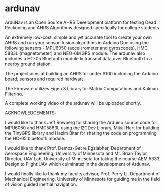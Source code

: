 ardunav
=======

ArduNav is an Open Source AHRS Development platform for testing Dead Reckoning and AHRS Algorithms designed specifically for college students
 
An extremely low-cost, simple and yet accurate tool to create your own AHRS and run your sensor-fusion algorithms in Arduino Due using the following sensors - MPU6050 (accelerometer and gyroscopes), HMC 5883L (magnetometer) and NEO-6M GPS module. The ardunav also includes a HC-05 Bluetooth module to transmit data over Bluetooth to a nearby ground station. 

The project aims at building an AHRS for under $100 including the Arduino board, sensors and required hardware. 

The Firmware utilizes Eigen 3 Library for Matrix Computations and Kalman Filtering.

A complete working video of the ardunav will be uploaded shortly.

ACKNOWLEDGEMENTS:

I would like to thank Jeff Rowberg for sharing the Arduino source code for MPU6050 and HMC5883L using the I2CDev Library, Mikal Hart for building the TinyGPS library and Hazim Bitar for sharing the code on programming the HC-05 bluetooth module.

I would like to thank Prof. Demoz-Gebre Egziabher, Department of Aerospace Engineering, University of Minnesota and Mr. Brian Taylor, Director, UAV Lab, University of Minnesota for taking the course AEM 5333, Design to Flight:UAV which culminated in the development of Ardunav.

I would finally like to thank my faculty advisor, Prof. Perry Li, Department of Mechanical Engineering, University of Minnesota for guiding me in the field of vision guided inertial navigation.

